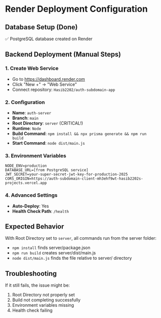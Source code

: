 # Render Deployment Configuration

## Database Setup (Done)
✅ PostgreSQL database created on Render

## Backend Deployment (Manual Steps)

### 1. Create Web Service
- Go to https://dashboard.render.com
- Click "New +" → "Web Service"
- Connect repository: `Hasib2202/auth-subdomain-app`

### 2. Configuration
- **Name**: `auth-server`
- **Branch**: `main`
- **Root Directory**: `server` (CRITICAL!)
- **Runtime**: `Node`
- **Build Command**: `npm install && npx prisma generate && npm run build`
- **Start Command**: `node dist/main.js`

### 3. Environment Variables
```
NODE_ENV=production
DATABASE_URL=[from PostgreSQL service]
JWT_SECRET=your-super-secret-jwt-key-for-production-2025
CORS_ORIGIN=https://auth-subdomain-client-mh3ehf9wt-hasib2202s-projects.vercel.app
```

### 4. Advanced Settings
- **Auto-Deploy**: Yes
- **Health Check Path**: `/health`

## Expected Behavior
With Root Directory set to `server`, all commands run from the server folder:
- `npm install` finds server/package.json
- `npm run build` creates server/dist/main.js
- `node dist/main.js` finds the file relative to server/ directory

## Troubleshooting
If it still fails, the issue might be:
1. Root Directory not properly set
2. Build not completing successfully  
3. Environment variables missing
4. Health check failing
